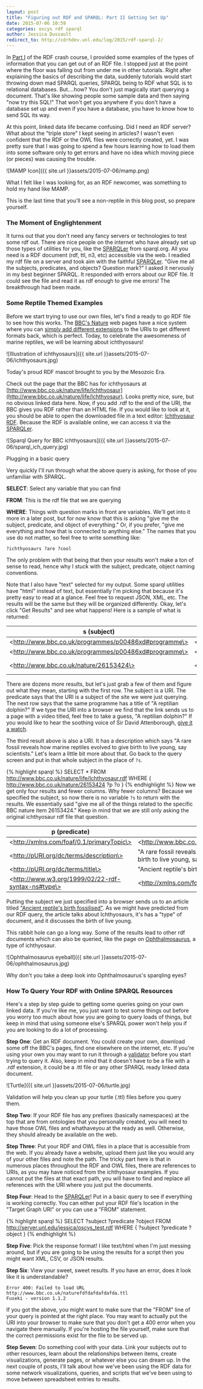 ```yaml
---
layout: post
title: "Figuring out RDF and SPARQL: Part II Getting Set Up"
date: 2015-07-06 10:59
categories: oscys rdf sparql
author: Jessica Dussault
redirect_to: http://cdrhdev.unl.edu/log/2015/rdf-sparql-2/
---
```


In [Part I](http://cdrh.github.io/oscys/rdf/2015/06/22/rdf-part-1.html) of the RDF crash course, I provided some examples of the types of information that you can get out of an RDF file.  I stopped just at the point where the floor was falling out from under me in other tutorials.  Right after explaining the basics of describing the data, suddenly tutorials would start throwing down mad SPARQL queries, SPARQL being to RDF what SQL is to relational databases.  But....how?  You don't just magically start querying a document.  That's like showing people some sample data and then saying "now try this SQL!"  That won't get you anywhere if you don't have a database set up and even if you have a database, you have to know how to send SQL its way.

At this point, linked data life became confusing.  Did I need an RDF server?  What about the "triple store" I kept seeing in articles?  I wasn't even confident that the RDF or the OWL files were correctly created, yet.  I was pretty sure that I was going to spend a few hours learning how to load them into some software only to get errors and have no idea which moving piece (or pieces) was causing the trouble.

![MAMP Icon]({{ site.url }}assets/2015-07-06/mamp.png)

<div class="img_caption">What I felt like I was looking for, as an RDF newcomer, was something to hold my hand like MAMP.<p>This is the last time that you'll see a non-reptile in this blog post, so prepare yourself.</p></div>

### The Moment of Englightenment

It turns out that you don't need any fancy servers or technologies to test some rdf out.  There are nice people on the internet who have already set up those types of utilities for you, like the [SPARQLer](http://sparql.org/sparql.html) from sparql.org.  All you need is a RDF document (rdf, ttl, n3, etc) accessible via the web.  I readied my rdf file on a server and took aim with the faithful [SPARQLer](http://sparql.org/sparql.html).  "Give me all the subjects, predicates, and objects?  Question mark?" I asked it nervously in my best beginner SPARQL.  It responded with errors about our RDF file.  It could see the file and read it as rdf enough to give me errors! The breakthrough had been made.

### Some Reptile Themed Examples

Before we start trying to use our own files, let's find a ready to go RDF file to see how this works.  The [BBC's Nature](http://www.bbc.com/earth/uk) web pages have a nice system where you can [simply add different extensions](http://www.bbc.co.uk/nature/feedsanddata) to the URIs to get different formats back, which is perfect.  Today, to celebrate the awesomeness of marine reptiles, we will be learning about ichthyosaurs!

![Illustration of ichthyosaurs]({{ site.url }}assets/2015-07-06/ichthyosaurs.jpg)

<div class="img_caption">Today's proud RDF mascot brought to you by the Mesozoic Era.</div>
<!-- source: http://www.dinosaurfact.net/backgrounds/aa1-1366-768.jpg -->

Check out the page that the BBC has for ichthyosaurs at [http://www.bbc.co.uk/nature/life/Ichthyosaur](http://www.bbc.co.uk/nature/life/Ichthyosaur).  Looks pretty nice, sure, but no obvious linked data here.  Now, if you add .rdf to the end of the URI, the BBC gives you RDF rather than an HTML file.  If you would like to look at it, you should be able to open the downloaded file in a text editor: [Ichthyosaur RDF](http://www.bbc.co.uk/nature/life/Ichthyosaur.rdf).  Because the RDF is available online, we can access it via the [SPARQLer](http://sparql.org/sparql.html).

![Sparql Query for BBC ichthyosaurs]({{ site.url }}assets/2015-07-06/sparql_ich_query.jpg)

<div class="img_caption">Plugging in a basic query</div>

Very quickly I'll run through what the above query is asking, for those of you unfamiliar with SPARQL.

__SELECT__:  Select any variable that you can find

__FROM__:  This is the rdf file that we are querying

__WHERE__:  Things with question marks in front are variables.  We'll get into it more in a later post, but for now know that this is asking "give me the subject, predicate, and object of everything."  Or, if you prefer, "give me everything and how that is connected to anything else."  The names that you use do not matter, so feel free to write something like:

    ?ichthyosaurs ?are ?cool

The only problem with that being that then your results won't make a ton of sense to read, hence why I stuck with the subject, predicate, object naming conventions.

Note that I also have "text" selected for my output.  Some sparql utilities have "html" instead of text, but essentially I'm picking that because it's pretty easy to read at a glance.  Feel free to request JSON, XML, etc.  The results will be the same but they will be organized differently.  Okay, let's click "Get Results" and see what happens!  Here is a sample of what is returned:

| s (subject)   | p (predicate)   |   o (object)   |
| ------------- | --------------- | -------------- |
| \<http://www.bbc.co.uk/programmes/p00486xd#programme\> | \<http://pURI.org/ontology/po/subject\> | \<http://www.bbc.co.uk/nature/order/Ichthyosaur#order\> |
| \<http://www.bbc.co.uk/programmes/p00486xd#programme\> | \<http://pURI.org/dc/terms/title\> | "A reptilian dolphin?" |
| \<http://www.bbc.co.uk/nature/26153424\> | \<http://pURI.org/dc/terms/description\> | "A rare fossil reveals how marine reptiles evolved to give birth to live young, say scientists." |


There are dozens more results, but let's just grab a few of them and figure out what they mean, starting with the first row.  The subject is a URI.  The predicate says that the URI is a subject of the site we were just querying.  The next row says that the same programme has a title of "A reptilian dolphin?"  If we type the URI into a browser we find that the link sends us to a page with a video titled, feel free to take a guess, "A reptilian dolphin?"  If you would like to hear the soothing voice of Sir David Attenborough, [give it a watch](http://www.bbc.co.uk/programmes/p00486xd#programme).

The third result above is also a URI.  It has a description which says "A rare fossil reveals how marine reptiles evolved to give birth to live young, say scientists."  Let's learn a little bit more about that.  Go back to the query screen and put in that whole subject in the place of `?s`.  

{% highlight sparql %}
SELECT *
FROM <http://www.bbc.co.uk/nature/life/Ichthyosaur.rdf>
WHERE {
  <http://www.bbc.co.uk/nature/26153424> ?p ?o
}
{% endhighlight %}
Now we get only four results and fewer columns.  Why fewer columns?  Because we specified the subject, so now there is no variable `?s` to return with the results.  We essentially said "give me all of the things related to the specific BBC nature item 26153424."  Keep in mind that we are still only asking the original ichthyosaur rdf file that question.

| p (predicate)  |  o (object)  |
| -------------- | ------------ |
| \<http://xmlns.com/foaf/0.1/primaryTopic\>          | \<http://www.bbc.co.uk/nature/order/Ichthyosaur#order\> |
| \<http://pURI.org/dc/terms/description\>            | "A rare fossil reveals how marine reptiles evolved to give birth to live young, say scientists." |
| \<http://pURI.org/dc/terms/title\>                  | "Ancient reptile's birth fossilised" |
| \<http://www.w3.org/1999/02/22-rdf-syntax-ns#type\> | \<http://xmlns.com/foaf/0.1/Document\> |

Putting the subject we just specified into a browser sends us to an article titled ["Ancient reptile's birth fossilised"](http://www.bbc.co.uk/nature/26153424).  As we might have predicted from our RDF query, the article talks about Ichthyosaurs, it's has a "type" of document, and it discusses the birth of live young.

This rabbit hole can go a long way.  Some of the results lead to other rdf documents which can also be queried, like the page on [Ophthalmosaurus](http://www.bbc.co.uk/nature/life/Ophthalmosaurus), a type of ichthyosaur.

![Ophthalmosaurus eyeball]({{ site.url }}assets/2015-07-06/ophthalmosaurus.jpg)

<div class="img_caption">Why don't you take a deep look into Ophthalmosaurus's sparqling eyes?</div>
<!-- source: http://ichef.bbci.co.uk/naturelibrary/images/ic/credit/640x395/o/op/ophthalmosaurus/ophthalmosaurus_1.jpg -->

### How To Query Your RDF with Online SPARQL Resources

Here's a step by step guide to getting some queries going on your own linked data.  If you're like me, you just want to test some things out before you worry too much about how you are going to query loads of things, but keep in mind that using someone else's SPARQL power won't help you if you are looking to do a lot of processing.

__Step One__:  Get an RDF document.  You could create your own, download some off the BBC's pages, find one elsewhere on the internet, etc.  If you're using your own you may want to run it through a [validator](http://www.w3.org/RDF/Validator/) before you start trying to query it.  Also, keep in mind that it doesn't have to be a file with a .rdf extension, it could be a .ttl file or any other SPARQL ready linked data document.

![Turtle]({{ site.url }}assets/2015-07-06/turtle.jpg)

<div class="img_caption">Validation will help you clean up your turtle (.ttl) files before you query them.</div>
<!-- source: http://farm4.static.flickr.com/3189/2311658016_2907c40d0f.jpg -->

__Step Two__:  If your RDF file has any prefixes (basically namespaces) at the top that are from ontologies that you personally created, you will need to have those OWL files and whathaveyou at the ready as well.  Otherwise, they should already be available on the web.

__Step Three__:  Put your RDF and OWL files in a place that is accessible from the web.  If you already have a website, upload them just like you would any of your other files and note the path.  The tricky part here is that in numerous places throughout the RDF and OWL files, there are references to URIs, as you may have noticed from the ichthyosaur examples.  If you cannot put the files at that exact path, you will have to find and replace all references with the URI where you just put the documents.

__Step Four__:  Head to the [SPARQLer](http://sparql.org/sparql.html)!  Put in a basic query to see if everything is working correctly.  You can either put your RDF file's location in the "Target Graph URI" or you can use a "FROM" statement.

{% highlight sparql %}
SELECT ?subject ?predicate ?object
FROM <http://server.unl.edu/jessica/oscys_test.rdf>
WHERE {
  ?subject ?predicate ?object
}
{% endhighlight %}

__Step Five__:  Pick the response format!  I like text/html when I'm just messing around, but if you are going to be using the results for a script then you might want XML, CSV, or JSON results.

__Step Six__:  View your sweet, sweet results.  If you have an error, does it look like it is understandable?

    Error 400: Failed to load URL http://www.bbc.co.uk/naturefdfdafdafdafda.ttl
    Fuseki - version 1.1.2

If you got the above, you might want to make sure that the "FROM" line of your query is pointed at the right place.  You may want to actually put the URI into your browser to make sure that you don't get a 400 error when you navigate there manually.  If you're hosting the file yourself, make sure that the correct permissions exist for the file to be served up.

__Step Seven__:  Do something cool with your data.  Link your subjects out to other resources, learn about the relationships between items, create visualizations, generate pages, or whatever else you can dream up.  In the next couple of posts, I'll talk about how we've been using the RDF data for some network visualizations, queries, and scripts that we've been using to move between spreadsheet entries to results.

